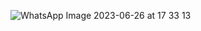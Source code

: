 
![WhatsApp Image 2023-06-26 at 17 33 13](https://github.com/Rudraksh568/rudraOp/assets/137610862/90a32ea9-a5a7-41be-8fc3-9d902d9b2958)
